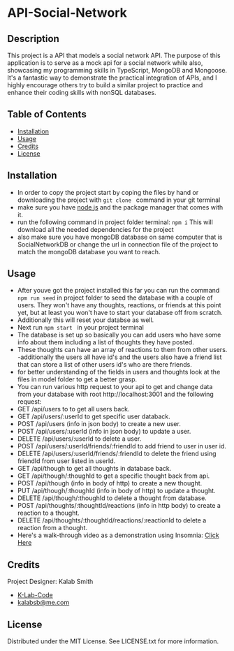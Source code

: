 # API-Social-Network

## Description

This project is a API that models a social network API. The purpose of this application is to serve as a mock api for a social network while also, showcasing my programming skills in TypeScript, MongoDB and Mongoose. It's a fantastic way to demonstrate the practical integration of APIs, and I highly encourage others try to build a similar project to practice and enhance their coding skills with nonSQL databases.

## Table of Contents

- [Installation](#installation)
- [Usage](#usage)
- [Credits](#credits)
- [License](#license)

## Installation

- In order to copy the project start by coping the files by hand or downloading the project with ```git clone ``` command in your git terminal
- make sure you have [node js](https://nodejs.org/en) and the package manager that comes with it.
- run the following command in project folder terminal: ```npm i``` This will download all the needed dependencies for the project
- also make sure you have mongoDB database on same computer that is SocialNetworkDB or change the url in connection file of the project to match the mongoDB database you want to reach.

## Usage

- After youve got the project installed this far you can run the command ```npm run seed``` in project folder to seed the database with a couple of users. They won't have any thoughts, reactions, or friends at this point yet, but at least you won't have to start your database off from scratch. 
- Additionally this will reset your databse as well.
- Next run ```npm start ``` in your project terminal
- The database is set up so basically you can add users who have some info about them including a list of thoughts they have posted.
- These thoughts can have an array of reactions to them from other users.
-additionally the users all have id's and the users also have a friend list that can store a list of other users id's who are there friends.
- for better understanding of the fields in users and thoughts look at the files in model folder to get a better grasp.
- You can run various http request to your api to get and change data from your database with root http://localhost:3001 and the following request:
- GET /api/users to to get all users back.
- GET /api/users/:userId to get specific user databack.
- POST /api/users (info in json body) to create a new user.
- POST /api/users/:userId (info in json body) to update a user.
- DELETE /api/users/:userId to delete a user.
- POST /api/users/:userId/friends/:friendId to add friend to user in user id.
- DELETE /api/users/:userId/friends/:friendId to delete the friend using friendId from user listed in userId.
- GET /api/though to get all thoughts in database back.
- GET /api/though/:thoughId to get a specific thought back from api.
- POST /api/though (info in body of http) to create a new thought.
- PUT /api/though/:thoughId (info in body of http) to update a thought.
- DELETE /api/though/:thoughId to delete a thought from database.
- POST /api/thoughts/:thoughtId/reactions (info in http body) to create a reaction to a thought.
- DELETE /api/thoughts/:thoughtId/reactions/:reactionId to delete a reaction from a thought.
- Here's a walk-through video as a demonstration using Insomnia: [Click Here](https://drive.google.com/file/d/1jGQ3y7ivzkqcPUQx0r3lSGXoXP9m5IvS/view?usp=sharing)

## Credits

Project Designer: Kalab Smith
- [K-Lab-Code](https://github.com/K-Lab-Code)
- [kalabsb@me.com](mailto:kalabsb@me.com)

## License

Distributed under the MIT License. See LICENSE.txt for more information.
